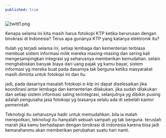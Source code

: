 ```yaml
---
published: true
---
```

![twitt1.png]({{site.baseurl}}/images/twitt1.png)


Kenapa selama ini kita masih harus fotokopi KTP ketika berurusan dengan birokrasi di Indonesia? Terus apa gunanya KTP yang katanya elektronik itu?

Itulah yg terjadi selama ini, setiap lembaga dan kementerian terbiasa membuat sistem informasi milik mereka masing-masing dan sering kali mengesampingkan integrasi yg seharusnya memberikan kemudahan. selain menghabiskan banyak biaya dari uang pajak yg kamu bayar, sistem informasi yg mereka buat pada dasarnya tak berguna ketika masyarakat masih diminta untuk fotokopi ini dan itu.

jadi, pada dasarnya masalah fotokopi e-ktp ini dapat diselesaikan jika koordinasi antar lembaga dan kementerian dilakukan. jika sudah dilakukan dan setiap sistem informasi saling terintegrasi, selanjutnya yg dibikin pusing adalah pengusaha jasa fotokopi yg biasanya selalu ada di sebelah kantor pemerintah.

Teknologi itu seharusnya hadir untuk memudahkan. bila ia malah merepotkan, teknologi itu hanyalah sebuah sampah yg tak berguna. teruslah marah jika kamu berhadapan dengan birokrasi di indonesia karena bisa jadi kemarahanmu akan memberikan perubahan suatu hari nanti.